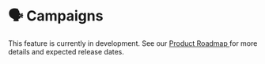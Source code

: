 # 🗣️ Campaigns

This feature is currently in development. See our [Product Roadmap ](broken-reference)for more details and expected release dates.
